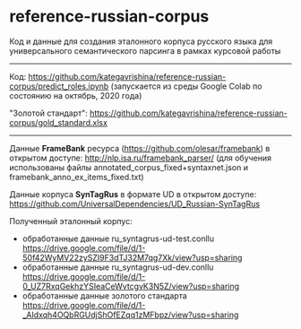 # reference-russian-corpus
Код и данные для создания эталонного корпуса русского языка для универсального семантического парсинга в рамках курсовой работы
_____

Код: <https://github.com/kategavrishina/reference-russian-corpus/predict_roles.ipynb>
(запускается из среды Google Colab по состоянию на октябрь, 2020 года)

"Золотой стандарт": <https://github.com/kategavrishina/reference-russian-corpus/gold_standard.xlsx>
____

Данные **FrameBank** ресурса (<https://github.com/olesar/framebank>) в открытом доступе: <http://nlp.isa.ru/framebank_parser/> (для обучения использованы файлы annotated_corpus_fixed+syntaxnet.json и framebank_anno_ex_items_fixed.txt)

Данные корпуса **SynTagRus** в формате UD в открытом доступе: <https://github.com/UniversalDependencies/UD_Russian-SynTagRus>

Полученный эталонный корпус:
- обработанные данные ru_syntagrus-ud-test.conllu <https://drive.google.com/file/d/1-50f42WyMV22zySZI9F3dTJ32M7qg7Xk/view?usp=sharing>
- обработанные данные ru_syntagrus-ud-dev.conllu <https://drive.google.com/file/d/1-0_UZ7RxqGekhzYSIeaCeWvtcgvK3N5Z/view?usp=sharing>
- обработанные данные золотого стандарта <https://drive.google.com/file/d/1-_AIdxqh4OQbRGUdjShOfEZqq1zMFbpz/view?usp=sharing>
